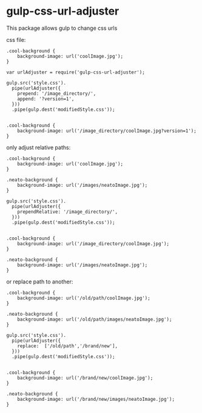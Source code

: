 gulp-css-url-adjuster
=====================

This package allows gulp to change css urls

css file:

    .cool-background {
        background-image: url('coolImage.jpg');
    }

    var urlAdjuster = require('gulp-css-url-adjuster');

    gulp.src('style.css').
      pipe(urlAdjuster({
        prepend: '/image_directory/',
        append: '?version=1',
      }))
      .pipe(gulp.dest('modifiedStyle.css'));


    .cool-background {
        background-image: url('/image_directory/coolImage.jpg?version=1');
    }


only adjust relative paths:

    .cool-background {
        background-image: url('coolImage.jpg');
    }

    .neato-background {
        background-image: url('/images/neatoImage.jpg');
    }

    gulp.src('style.css').
      pipe(urlAdjuster({
        prependRelative: '/image_directory/',
      }))
      .pipe(gulp.dest('modifiedStyle.css'));


    .cool-background {
        background-image: url('/image_directory/coolImage.jpg');
    }

    .neato-background {
        background-image: url('/images/neatoImage.jpg');
    }

or replace path to another:

    .cool-background {
        background-image: url('/old/path/coolImage.jpg');
    }

    .neato-background {
        background-image: url('/old/path/images/neatoImage.jpg');
    }

    gulp.src('style.css').
      pipe(urlAdjuster({
        replace:  ['/old/path','/brand/new'],
      }))
      .pipe(gulp.dest('modifiedStyle.css'));


    .cool-background {
        background-image: url('/brand/new/coolImage.jpg');
    }

    .neato-background {
        background-image: url('/brand/new/images/neatoImage.jpg');
    }


